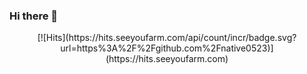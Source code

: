 ### Hi there 👋


  <div align=center>
[![Hits](https://hits.seeyoufarm.com/api/count/incr/badge.svg?url=https%3A%2F%2Fgithub.com%2Fnative0523)](https://hits.seeyoufarm.com)
  </div>
